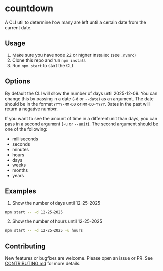 # countdown

A CLI util to determine how many <units of time> are left until a certain date from the current date.

## Usage

1. Make sure you have node 22 or higher installed (see `.nvmrc`)
2. Clone this repo and run `npm install`
3. Run `npm start` to start the CLI

## Options

By default the CLI will show the number of days until 2025-12-09. You can change this by passing in a date (`-d` or `--date`) as an argument. The date should be in the format `YYYY-MM-DD` or `MM-DD-YYYY`. Dates in the past will return a negative number.

If you want to see the amount of time in a different unit than days, you can pass in a second argument (`-u` or `--unit`). The second argument should be one of the following:

- milliseconds
- seconds
- minutes
- hours
- days
- weeks
- months
- years

## Examples

1. Show the number of days until 12-25-2025

```bash
npm start -- -d 12-25-2025
```

2. Show the number of hours until 12-25-2025

```bash
npm start -- -d 12-25-2025 -u hours
```

## Contributing

New features or bugfixes are welcome. Please open an issue or PR. See [CONTRIBUTING.md](CONTRIBUTING.md) for more details.
